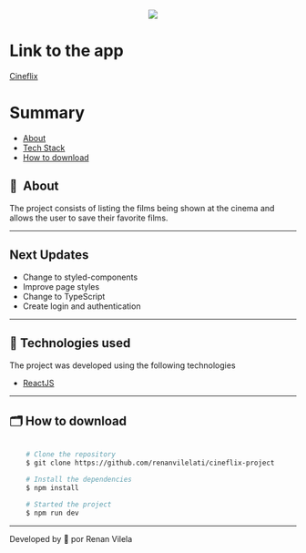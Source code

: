 <h1 align="center">
    <img src="https://ik.imagekit.io/dzojbyqyz/Repo_Images/background.png?updatedAt=1683517144856">
   
</h1>

# Link to the app

[Cineflix](https://renanvilelati-cineflix.netlify.app/)

# Summary

- [About](#-sobre)
- [Tech Stack](#-tecnologias-utilizadas)
- [How to download](#-como-baixar-o-projeto)

## 🔖&nbsp; About

The project consists of listing the films being shown at the cinema and allows the user to save their favorite films.

---

## Next Updates

- Change to styled-components
- Improve page styles
- Change to TypeScript
- Create login and authentication

---

## 🚀 Technologies used

The project was developed using the following technologies

- [ReactJS](https://reactjs.org)

---

## 🗂 How to download

```bash

    # Clone the repository
    $ git clone https://github.com/renanvilelati/cineflix-project

    # Install the dependencies
    $ npm install

    # Started the project
    $ npm run dev
```

---

Developed by 🐻 por Renan Vilela

